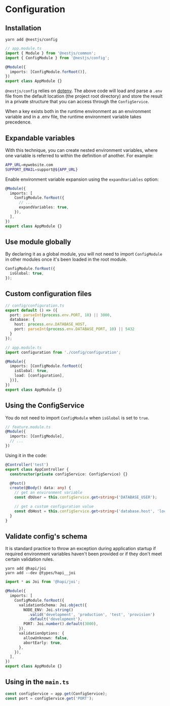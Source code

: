 # Configuration

## Installation

```shell
yarn add @nestjs/config
```

```ts
// app.module.ts
import { Module } from '@nestjs/common';
import { ConfigModule } from '@nestjs/config';

@Module({
  imports: [ConfigModule.forRoot()],
})
export class AppModule {}
```

`@nestjs/config` relies on [dotenv](https://github.com/motdotla/dotenv). The above code will load and parse a `.env` file from the default location (the project root directory) and store the result in a private structure that you can access through the `ConfigService`.

When a key exists both in the runtime environment as an environment variable and in a .env file, the runtime environment variable takes precedence.

## Expandable variables

With this technique, you can create nested environment variables, where one variable is referred to within the definition of another. For example:

```sh
APP_URL=mywebsite.com
SUPPORT_EMAIL=support@${APP_URL}
```

Enable environment variable expansion using the `expandVariables` option:

```ts
@Module({
  imports: [
    ConfigModule.forRoot({
      // ...
      expandVariables: true,
    }),
  ],
})
export class AppModule {}
```

## Use module globally

By declaring it as a global module, you will not need to import `ConfigModule` in other modules once it's been loaded in the root module.

```ts
ConfigModule.forRoot({
  isGlobal: true,
});
```


## Custom configuration files

```ts
// config/configuration.ts
export default () => ({
  port: parseInt(process.env.PORT, 10) || 3000,
  database: {
    host: process.env.DATABASE_HOST,
    port: parseInt(process.env.DATABASE_PORT, 10) || 5432
  }
});
```

```ts
// app.module.ts
import configuration from './config/configuration';

@Module({
  imports: [ConfigModule.forRoot({
    isGlobal: true,
    load: [configuration],
  })],
})
export class AppModule {}
```


## Using the ConfigService

You do not need to import `ConfigModule` when `isGlobal` is set to `true`.

```ts
// feature.module.ts
@Module({
  imports: [ConfigModule],
  // ...
})
```

Using it in the code:

```ts
@Controller('test')
export class AppController {
  constructor(private configService: ConfigService) {}

  @Post()
  create(@Body() data: any) {
    // get an environment variable
    const dbUser = this.configService.get<string>('DATABASE_USER');

    // get a custom configuration value
    const dbHost = this.configService.get<string>('database.host', 'localhost');
  }
}
```


## Validate config's schema

It is standard practice to throw an exception during application startup if required environment variables haven't been provided or if they don't meet certain validation rules.

```shell
yarn add @hapi/joi
yarn add --dev @types/hapi__joi
```

```ts
import * as Joi from '@hapi/joi';

@Module({
  imports: [
    ConfigModule.forRoot({
      validationSchema: Joi.object({
        NODE_ENV: Joi.string()
          .valid('development', 'production', 'test', 'provision')
          .default('development'),
        PORT: Joi.number().default(3000),
      }),
      validationOptions: {
        allowUnknown: false,
        abortEarly: true,
      },
    }),
  ],
})
export class AppModule {}
```


## Using in the `main.ts`

```ts
const configService = app.get(ConfigService);
const port = configService.get('PORT');
```